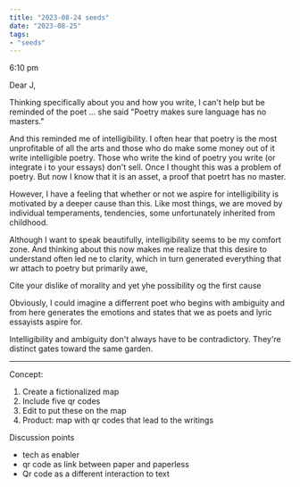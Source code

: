 ```yaml
---
title: "2023-08-24 seeds"
date: "2023-08-25"
tags:
- "seeds"
---
```

6:10 pm

Dear J,

Thinking specifically about you and how you write, I can't help but be reminded of the poet ... she said "Poetry makes sure language has no masters."

And this reminded me of intelligibility. I often hear that poetry is the most unprofitable of all the arts and those who do make some money out of it write intelligible poetry. Those who write the kind of poetry you write (or integrate i to your essays) don't sell. Once I thought this was a problem of poetry. But now I know that it is an asset, a proof that poetrt has no master.

However, I have a feeling that whether or not we aspire for intelligibility is motivated by a deeper cause than this. Like most things, we are moved by individual temperaments, tendencies, some unfortunately inherited from childhood.

Although I want to speak beautifully, intelligibility seems to be my comfort zone. And thinking about this now makes me realize that this desire to understand often led ne to clarity, which in turn generated everything that wr attach to poetry but primarily awe,

Cite your dislike of morality and yet yhe possibility og the first cause

Obviously, I could imagine a differrent poet who begins with ambiguity and from here generates the emotions and states that we as poets and lyric essayists aspire for.

Intelligibility and ambiguity don't always have to be contradictory. They're distinct gates toward the same garden.

---
Concept:

1. Create a fictionalized map
2. Include five qr codes
3. Edit to put these on the map
4. Product: map with qr codes that lead to the writings

Discussion points

- tech as enabler
- qr code as link between paper and paperless
- Qr code as a different interaction to text